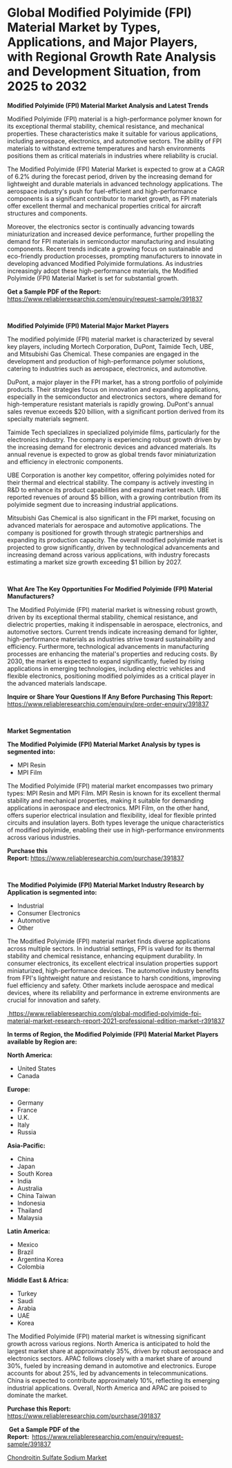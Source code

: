 <p><h1>Global Modified Polyimide (FPI) Material Market by Types, Applications, and Major Players, with Regional Growth Rate Analysis and Development Situation, from 2025 to 2032</h1></p><p><strong>Modified Polyimide (FPI) Material Market Analysis and Latest Trends</strong></p>
<p><p>Modified Polyimide (FPI) material is a high-performance polymer known for its exceptional thermal stability, chemical resistance, and mechanical properties. These characteristics make it suitable for various applications, including aerospace, electronics, and automotive sectors. The ability of FPI materials to withstand extreme temperatures and harsh environments positions them as critical materials in industries where reliability is crucial.</p><p>The Modified Polyimide (FPI) Material Market is expected to grow at a CAGR of 6.2% during the forecast period, driven by the increasing demand for lightweight and durable materials in advanced technology applications. The aerospace industry's push for fuel-efficient and high-performance components is a significant contributor to market growth, as FPI materials offer excellent thermal and mechanical properties critical for aircraft structures and components.</p><p>Moreover, the electronics sector is continually advancing towards miniaturization and increased device performance, further propelling the demand for FPI materials in semiconductor manufacturing and insulating components. Recent trends indicate a growing focus on sustainable and eco-friendly production processes, prompting manufacturers to innovate in developing advanced Modified Polyimide formulations. As industries increasingly adopt these high-performance materials, the Modified Polyimide (FPI) Material Market is set for substantial growth.</p></p>
<p><strong>Get a Sample PDF of the Report:&nbsp;</strong> <a href="https://www.reliableresearchiq.com/enquiry/request-sample/391837?utm_campaign=2927&utm_medium=2&utm_source=Github&utm_content=ia&utm_term=29032025&utm_id=modified-polyimide-fpi-material">https://www.reliableresearchiq.com/enquiry/request-sample/391837</a></p>
<p>&nbsp;</p>
<p><strong>Modified Polyimide (FPI) Material Major Market Players</strong></p>
<p><p>The modified polyimide (FPI) material market is characterized by several key players, including Mortech Corporation, DuPont, Taimide Tech, UBE, and Mitsubishi Gas Chemical. These companies are engaged in the development and production of high-performance polymer solutions, catering to industries such as aerospace, electronics, and automotive.</p><p>DuPont, a major player in the FPI market, has a strong portfolio of polyimide products. Their strategies focus on innovation and expanding applications, especially in the semiconductor and electronics sectors, where demand for high-temperature resistant materials is rapidly growing. DuPont's annual sales revenue exceeds $20 billion, with a significant portion derived from its specialty materials segment.</p><p>Taimide Tech specializes in specialized polyimide films, particularly for the electronics industry. The company is experiencing robust growth driven by the increasing demand for electronic devices and advanced materials. Its annual revenue is expected to grow as global trends favor miniaturization and efficiency in electronic components.</p><p>UBE Corporation is another key competitor, offering polyimides noted for their thermal and electrical stability. The company is actively investing in R&D to enhance its product capabilities and expand market reach. UBE reported revenues of around $5 billion, with a growing contribution from its polyimide segment due to increasing industrial applications.</p><p>Mitsubishi Gas Chemical is also significant in the FPI market, focusing on advanced materials for aerospace and automotive applications. The company is positioned for growth through strategic partnerships and expanding its production capacity. The overall modified polyimide market is projected to grow significantly, driven by technological advancements and increasing demand across various applications, with industry forecasts estimating a market size growth exceeding $1 billion by 2027.</p></p>
<p>&nbsp;</p>
<p><strong>What Are The Key Opportunities For Modified Polyimide (FPI) Material Manufacturers?</strong></p>
<p><p>The Modified Polyimide (FPI) material market is witnessing robust growth, driven by its exceptional thermal stability, chemical resistance, and dielectric properties, making it indispensable in aerospace, electronics, and automotive sectors. Current trends indicate increasing demand for lighter, high-performance materials as industries strive toward sustainability and efficiency. Furthermore, technological advancements in manufacturing processes are enhancing the material's properties and reducing costs. By 2030, the market is expected to expand significantly, fueled by rising applications in emerging technologies, including electric vehicles and flexible electronics, positioning modified polyimides as a critical player in the advanced materials landscape.</p></p>
<p><strong>Inquire or Share Your Questions If Any Before Purchasing This Report:</strong> <a href="https://www.reliableresearchiq.com/enquiry/pre-order-enquiry/391837?utm_campaign=2927&utm_medium=2&utm_source=Github&utm_content=ia&utm_term=29032025&utm_id=modified-polyimide-fpi-material">https://www.reliableresearchiq.com/enquiry/pre-order-enquiry/391837</a></p>
<p>&nbsp;</p>
<p><strong>Market Segmentation</strong></p>
<p><strong>The Modified Polyimide (FPI) Material Market Analysis by types is segmented into:</strong></p>
<p><ul><li>MPI Resin</li><li>MPI Film</li></ul></p>
<p><p>The Modified Polyimide (FPI) material market encompasses two primary types: MPI Resin and MPI Film. MPI Resin is known for its excellent thermal stability and mechanical properties, making it suitable for demanding applications in aerospace and electronics. MPI Film, on the other hand, offers superior electrical insulation and flexibility, ideal for flexible printed circuits and insulation layers. Both types leverage the unique characteristics of modified polyimide, enabling their use in high-performance environments across various industries.</p></p>
<p><strong>Purchase this Report:&nbsp;</strong><a href="https://www.reliableresearchiq.com/purchase/391837?utm_campaign=2927&utm_medium=2&utm_source=Github&utm_content=ia&utm_term=29032025&utm_id=modified-polyimide-fpi-material">https://www.reliableresearchiq.com/purchase/391837</a></p>
<p>&nbsp;</p>
<p><strong>The Modified Polyimide (FPI) Material Market Industry Research by Application is segmented into:</strong></p>
<p><ul><li>Industrial</li><li>Consumer Electronics</li><li>Automotive</li><li>Other</li></ul></p>
<p><p>The Modified Polyimide (FPI) material market finds diverse applications across multiple sectors. In industrial settings, FPI is valued for its thermal stability and chemical resistance, enhancing equipment durability. In consumer electronics, its excellent electrical insulation properties support miniaturized, high-performance devices. The automotive industry benefits from FPI's lightweight nature and resistance to harsh conditions, improving fuel efficiency and safety. Other markets include aerospace and medical devices, where its reliability and performance in extreme environments are crucial for innovation and safety.</p></p>
<p><a href="https://www.reliableresearchiq.com/global-modified-polyimide-fpi-material-market-research-report-2021-professional-edition-market-r391837?utm_campaign=2927&utm_medium=2&utm_source=Github&utm_content=ia&utm_term=29032025&utm_id=modified-polyimide-fpi-material">&nbsp;https://www.reliableresearchiq.com/global-modified-polyimide-fpi-material-market-research-report-2021-professional-edition-market-r391837</a></p>
<p><strong>In terms of Region, the Modified Polyimide (FPI) Material Market Players available by Region are:</strong></p>
<p>
    <p> <strong> North America: </strong>
        <ul>
            <li>United States</li>
            <li>Canada</li>
        </ul>
        </p> 
    <p> <strong> Europe: </strong>
        <ul>
            <li>Germany</li>
            <li>France</li>
            <li>U.K.</li>
            <li>Italy</li>
            <li>Russia</li>
        </ul>
        </p> 
    <p> <strong> Asia-Pacific: </strong>
        <ul>
            <li>China</li>
            <li>Japan</li>
            <li>South Korea</li>
            <li>India</li>
            <li>Australia</li>
            <li>China Taiwan</li>
            <li>Indonesia</li>
            <li>Thailand</li>
            <li>Malaysia</li>
        </ul>
        </p> 
    <p> <strong> Latin America: </strong>
        <ul>
            <li>Mexico</li>
            <li>Brazil</li>
            <li>Argentina Korea</li>
            <li>Colombia</li>
        </ul>
        </p> 
    <p> <strong> Middle East & Africa: </strong>
        <ul>
            <li>Turkey</li>
            <li>Saudi</li>
            <li>Arabia</li>
            <li>UAE</li>
            <li>Korea</li>
        </ul>
    </p>
    </p>
<p><p>The Modified Polyimide (FPI) material market is witnessing significant growth across various regions. North America is anticipated to hold the largest market share at approximately 35%, driven by robust aerospace and electronics sectors. APAC follows closely with a market share of around 30%, fueled by increasing demand in automotive and electronics. Europe accounts for about 25%, led by advancements in telecommunications. China is expected to contribute approximately 10%, reflecting its emerging industrial applications. Overall, North America and APAC are poised to dominate the market.</p></p>
<p><strong>Purchase this Report: </strong><a href="https://www.reliableresearchiq.com/purchase/391837?utm_campaign=2927&utm_medium=2&utm_source=Github&utm_content=ia&utm_term=29032025&utm_id=modified-polyimide-fpi-material">https://www.reliableresearchiq.com/purchase/391837</a></p>
<p>&nbsp;<strong>Get a Sample PDF of the Report:&nbsp;&nbsp;</strong><a href="https://www.reliableresearchiq.com/enquiry/request-sample/391837?utm_campaign=2927&utm_medium=2&utm_source=Github&utm_content=ia&utm_term=29032025&utm_id=modified-polyimide-fpi-material">https://www.reliableresearchiq.com/enquiry/request-sample/391837</a></p>
<p><strong></strong></p>
<p><p><a href="https://github.com/sapsaidamary/Market-Research-Report-List-1/blob/main/chondroitin-sulfate-sodium-market.md?utm_campaign=2927&utm_medium=2&utm_source=Github&utm_content=ia&utm_term=29032025&utm_id=modified-polyimide-fpi-material">Chondroitin Sulfate Sodium Market</a></p></p>
